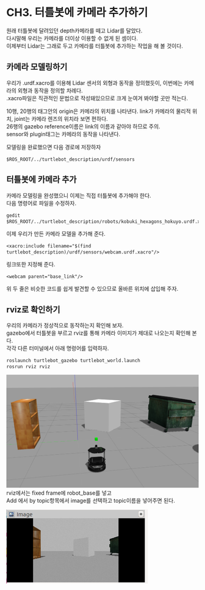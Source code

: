 # CH3. 터틀봇에 카메라 추가하기

원래 터틀봇에 달려있던 depth카메라를 떼고 Lidar를 달았다.  
다시말해 우리는 카메라를 더이상 이용할 수 없게 된 셈이다.  
이제부터 Lidar는 그래로 두고 카메라를 터틀봇에 추가하는 작업을 해 볼 것이다.

## 카메라 모델링하기
우리가 .urdf.xacro를 이용해 Lidar 센서의 외형과 동작을 정의했듯이, 이번에는 카메라의 외형과 동작을 정의할 차례다.  
.xacro파일은 직관적인 문법으로 작성돼있으므로 크게 눈여겨 봐야할 곳만 적는다.  

10행, 20행의 태그안의 origin은 카메라의 위치를 나타낸다. link가 카메라의 물리적 위치, joint는 카메라 렌즈의 위치라 보면 편하다.  
26행의 gazebo reference이름은 link의 이름과 같아야 하므로 주의.  
sensor와 plugin태그는 카메라의 동작을 나타낸다.

모델링을 완료했으면 다음 경로에 저장하자

	$ROS_ROOT/../turtlebot_description/urdf/sensors


## 터틀봇에 카메라 추가
카메라 모델링을 완성했으니 이제는 직접 터틀봇에 추가해야 한다.  
다음 명령어로 파일을 수정하자.

	gedit $ROS_ROOT/../turtlebot_description/robots/kobuki_hexagons_hokuyo.urdf.xacro
	
이제 우리가 만든 카메라 모델을 추가해 준다.  

	<xacro:include filename="$(find turtlebot_description)/urdf/sensors/webcam.urdf.xacro"/>
	
링크또한 지정해 준다.

	<webcam parent="base_link"/>
	
위 두 줄은 비슷한 코드를 쉽게 발견할 수 있으므로 올바른 위치에 삽입해 주자.

## rviz로 확인하기

우리의 카메라가 정상적으로 동작하는지 확인해 보자.  
gazebo에서 터틀봇을 부르고 rviz를 통해 카메라 이미지가 제대로 나오는지 확인해 본다.  
각각 다른 터미널에서 아래 명령어를 입력하자.

	roslaunch turtlebot_gazebo turtlebot_world.launch
	rosrun rviz rviz
	
![gazebo](./img/camera_gazebo.png)
rviz에서는 fixed frame에 robot_base를 넣고  
Add 에서 by topic항목에서 image를 선택하고 topic이름을 넣어주면 된다.

![rviz](./img/camera_rviz.png)